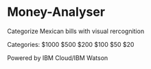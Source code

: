# Money-Analyser
Categorize Mexican bills with visual rercognition 

Categories:
$1000
$500
$200
$100
$50
$20

Powered by IBM Cloud/IBM Watson
